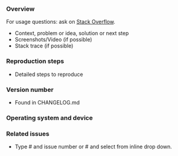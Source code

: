 ### Overview
For usage questions: ask on [Stack  Overflow](http://stackoverflow.com/questions/tagged/material-components-ios).

 - Context, problem or idea, solution or next step
 - Screenshots/Video (if possible)
 - Stack trace (if possible)

### Reproduction steps
 - Detailed steps to reproduce

### Version number
 - Found in CHANGELOG.md

### Operating system and device

### Related issues
 - Type # and issue number or # and select from inline drop down.
